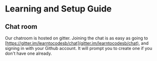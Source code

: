 # Learning and Setup Guide
## Chat room
Our chatroom is hosted on gitter. Joining the chat is as easy as going to [https://gitter.im/learntocodesb/chat](gitter.im/learntocodesb/chat), and signing in with your Github account. It will prompt you to create one if you don't have one already.

